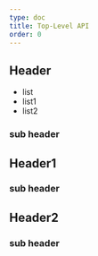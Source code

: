 ```yaml
---
type: doc
title: Top-Level API
order: 0
---
```

## Header

* list
* list1
* list2

### sub header

## Header1

### sub header

## Header2

### sub header
